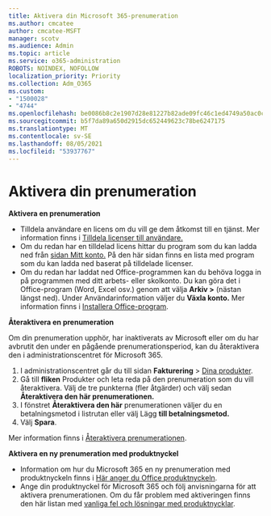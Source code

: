 ```yaml
---
title: Aktivera din Microsoft 365-prenumeration
ms.author: cmcatee
author: cmcatee-MSFT
manager: scotv
ms.audience: Admin
ms.topic: article
ms.service: o365-administration
ROBOTS: NOINDEX, NOFOLLOW
localization_priority: Priority
ms.collection: Adm_O365
ms.custom:
- "1500028"
- "4744"
ms.openlocfilehash: be0086b8c2e1907d28e81227b82ade09fc46c1ed4749a50ac0c776eb431ece56
ms.sourcegitcommit: b5f7da89a650d2915dc652449623c78be6247175
ms.translationtype: MT
ms.contentlocale: sv-SE
ms.lasthandoff: 08/05/2021
ms.locfileid: "53937767"
---
```

# <a name="activate-your-subscription"></a>Aktivera din prenumeration

**Aktivera en prenumeration**

- Tilldela användare en licens om du vill ge dem åtkomst till en tjänst. Mer information finns i [Tilldela licenser till användare.](/microsoft-365/admin/manage/assign-licenses-to-users)
- Om du redan har en tilldelad licens hittar du program som du kan ladda ned från [sidan Mitt konto.](https://portal.office.com/account/#installs) På den här sidan finns en lista med program som du kan ladda ned baserat på tilldelade licenser.
- Om du redan har laddat ned Office-programmen kan du behöva logga in på programmen med ditt arbets- eller skolkonto. Du kan göra det i Office-program (Word, Excel osv.) genom att välja **Arkiv >** (nästan längst ned). Under Användarinformation väljer du **Växla konto.** Mer information finns i [Installera Office-program](/microsoft-365/admin/setup/install-applications).

**Återaktivera en prenumeration**

Om din prenumeration upphör, har inaktiverats av Microsoft eller om du har avbrutit den under en pågående prenumerationsperiod, kan du återaktivera den i administrationscentret för Microsoft 365.

1. I administrationscentret går du till sidan **Fakturering** > [Dina produkter](https://go.microsoft.com/fwlink/p/?linkid=842054).
2. Gå till **fliken** Produkter och leta reda på den prenumeration som du vill återaktivera. Välj de tre punkterna (fler åtgärder) och välj sedan **Återaktivera den här prenumerationen.**
3. I fönstret **Återaktivera den här** prenumerationen väljer du en betalningsmetod i listrutan eller välj Lägg **till betalningsmetod.**
4. Välj **Spara**.

Mer information finns i [Återaktivera prenumerationen](/microsoft-365/commerce/subscriptions/reactivate-your-subscription).

**Aktivera en ny prenumeration med produktnyckel**

- Information om hur du Microsoft 365 en ny prenumeration med produktnyckeln finns i [Här anger du Office produktnyckeln](https://support.office.com/article/where-to-enter-your-office-product-key-0a82e5ae-739e-4b92-a6f4-2ec780c185db).
- Ange din produktnyckel för Microsoft 365 och följ anvisningarna för att aktivera prenumerationen. Om du får problem med aktiveringen finns den här listan med [vanliga fel och lösningar med produktnycklar](/microsoft-365/commerce/product-key-errors-and-solutions).